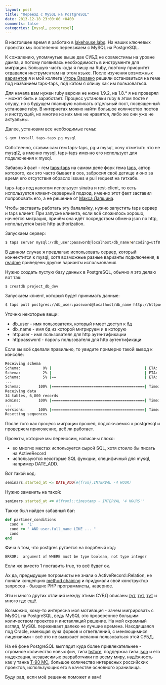 ```yaml
---
layout: post
title: "Переезд с MySQL на PostgreSQL"
date: 2013-12-18 23:00:00 +0400
comments: false
categories: [mysql, postgresql]
---
```


В настоящее время я работаю в [lakehouse:labs](http://lakehouse.ru/labs/). На наших
ключевых проектах мы постепенно переезжаем с MySQL на PostgreSQL.

К сожалению, упомянутые выше две СУБД не совместимы на уровне дампа, а потому появилась
необходимость в инструменте для миграции. Большую часть кода я пишу на Ruby,
поэтому приоритет отдавался инструментам на этом языке. После изучения возможных
[вариантов](http://wiki.postgresql.org/wiki/Converting_from_other_Databases_to_PostgreSQL#MySQL)
я и мой коллега [Игорь Варавко](http://blog.ivaravko.com/) решили остановиться на геме под
названием taps-taps, под катом я опишу как им пользоваться.

<!-- more -->

Для начала вам нужен ruby версии не ниже 1.9.2, на 1.8.* я не проверял - может быть и заработает.
Процесс установки ruby в этом посте я опущу, но в будущем планирую написать отдельный пост,
посвященный установке ruby. В интернетах можно найти большое количество постов и инструкций,
но многие из них мне не нравятся, либо же они уже не актуальны.

Далее, установим все необходимые гемы:

``` bash Установка гемов
$ gem install taps-taps pg mysql
```

Собственно, ставим сам гем taps-taps, pg и mysql, хочу отметить что не mysql2,
а именно mysql, taps-taps именно его использует для подключения к mysql.

Забавный факт - гем [taps-taps](https://github.com/wijet/taps) на самом деле форк гема
[taps](https://github.com/ricardochimal/taps), автор которого, как это часто бывает в oos, забросил
своё детище и оно за время его отсутствия обрасло issues и pull request на гитхабе.

taps-taps под капотом использует sinatra и rest-client, то есть используется клиент-серверный подход,
именно этот факт заставил попробовать его, а не решение от
[Макса Лапшина](https://github.com/maxlapshin/mysql2postgres).

Чтобы заставить работать эту балалайку, нужно запустить taps сервер и taps клиент.
При запуске клиента, если всё сложилось хорошо, начнётся миграция, причём она идёт посредством
обмена json по http, используется basic http authorization.

Запускаем сервер:

``` bash Запуск taps сервера
$ taps server mysql://db_user:password@localhost/db_name?encoding=utf8 httpuser httppassword
```

В данном случае я предлагаю использовать сервер, который коннектится к mysql, хотя
возможные разные варианты подключения,
в [readme](https://github.com/wijet/taps/blob/master/README.rdoc)
приведены другие варианты использования.

Нужно создать пустую базу данных в PostgreSQL, обычно я это делаю вот так:

```
$ creatdb project_db_dev
```

Запускаем клиент, который будет принимать данные:

``` bash Запуск taps клиента
$ taps pull postgres://db_user:password@localhost/db_name http://httpuser:httppassword@localhost:5000
```

Уточню некоторые вещи:

- db_user - имя пользователя, который имеет доступ к бд
- db_name - имя бд из которой мигрируем и в которую
- httpuser - имя пользователя для http аутентификации
- httppassword - пароль пользователя для http аутентификаци

Если вы всё сделали правильно, то увидите примерно такой вывод к консоле:

``` bash Лог
Receiving schema
Schema:          0% |                                          | ETA:  --:--:--
Schema:          2% |                                          | ETA:  00:00:16
Schema:          5% |==                                        | ETA:  00:00:15
...
Schema:        100% |==========================================| Time: 00:00:16
Receiving data
34 tables, 6,800 records
admins:        100% |==========================================| Time: 00:00:00
...
versions:      100% |==========================================| Time: 00:00:00
Resetting sequences
```

После того как процесс миграции прошел, подключаемся к postgresql и проверяем
приложение, всё ли работает.

Проекты, которые мы переносим, написаны плохо:

- во многих местах используется сырой SQL, хотя стоило бы писать на ActiveRecord
- используются некоторые SQL функции, специфичный для mysql, например DATE_ADD.

Вот такой код:
```ruby
seminars.started_at <= DATE_ADD(#{from},INTERVAL -4 HOUR)
```

Нужно заменить на такой:
```ruby
seminars.started_at <= #{from}::timestamp - INTERVAL '4 HOURS'"
```

Также был найден забавный баг:
```ruby
def partimer_conditions
  cond =  '1'
  cond += " AND user.full_name LIKE ... "
  cond
end
```

Фича в том, что postgres ругается на подобный код:
```
ERROR:  argument of WHERE must be type boolean, not type integer
```

Если же вместо 1 поставить true, то всё будет ок.


Ах да, предыдущие погромисты не знали о ActiveRecord::Relation,
не поняли концепцию [method chaining](https://en.wikipedia.org/wiki/Method_chaining)
и придумали свой конструктор запросов - бывшие PHP программисты, наверное.

Эти и много других отличий между этими СУБД описаны
[тут](http://www.the-art-of-web.com/sql/postgres-mysql/), [тут](http://eax.me/postgresql-vs-mysql/),
[тут](http://www.wikivs.com/wiki/MySQL_vs_PostgreSQL) и много где ещё.

Возможно, кому-то интересна моя мотивация - зачем мигрировать с MySQL на PostgreSQL,
ведь MySQL это проверенное большим количеством проектов и инсталляций решение.
На мой скромный взгляд, MySQL переживает далеко не лучшие времена.
Находящаяся под Oracle, имеющая куча форков и ответвлений, с меняющимися лицензиями -
всё это не вызывает желания пользоваться этой СУБД.

На её фоне PostgreSQL выглядит куда более привлекательнее - огромное количество новых
фич, типа [hstore](http://www.postgresql.org/docs/9.3/static/hstore.html),
поддержка типа [json](http://www.postgresql.org/docs/9.3/static/functions-json.html)
и его индексация, независимые разработчики по всему миру,
надёжность как у танка [Т-90 МС](https://ru.wikipedia.org/wiki/Т-90), большое количество
интересных российских проектов, использующих его в качестве основного хранилища.

Буду рад, если моё решение поможет и вам!
